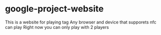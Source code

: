 # google-project-website
This is a website for playing tag
Any browser and device that supporets nfc can play
Right now you can only play with 2 players
